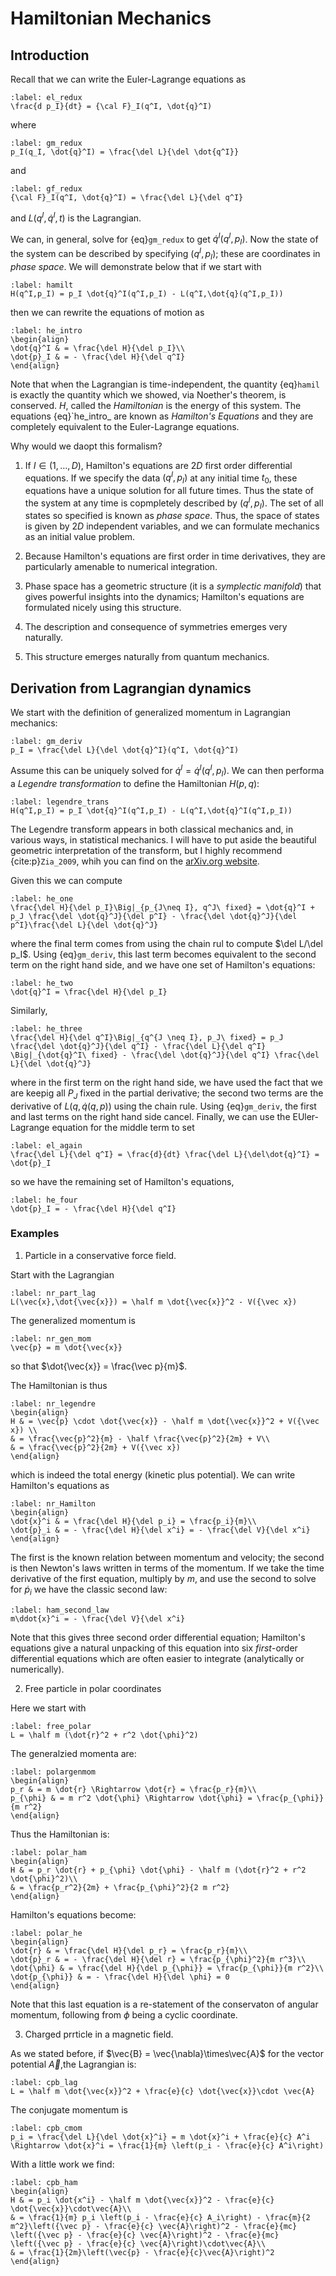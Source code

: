 # Hamiltonian Mechanics

## Introduction

Recall that we can write the Euler-Lagrange equations as

```{math}
:label: el_redux
\frac{d p_I}{dt} = {\cal F}_I(q^I, \dot{q}^I)
```

where

```{math}
:label: gm_redux
p_I(q_I, \dot{q}^I) = \frac{\del L}{\del \dot{q^I}}
```

and

```{math}
:label: gf_redux
{\cal F}_I(q^I, \dot{q}^I) = \frac{\del L}{\del q^I}
```

and $L(q^I, \dot{q}^I,t)$ is the Lagrangian.

We can, in general, solve for {eq}`gm_redux` to get $\dot{q}^I(q^I,p_I)$. Now the state of the system can be described by specifying $(q^I, p_I)$; these are coordinates in *phase space*. We will demonstrate below that if we start with

```{math}
:label: hamilt
H(q^I,p_I) = p_I \dot{q}^I(q^I,p_I) - L(q^I,\dot{q}(q^I,p_I))
```

then we can rewrite the equations of motion as

```{math}
:label: he_intro
\begin{align}
\dot{q}^I & = \frac{\del H}{\del p_I}\\
\dot{p}_I & = - \frac{\del H}{\del q^I}
\end{align}
```

Note that when the Lagrangian is time-independent, the quantity {eq}`hamil` is exactly the quantity which we showed, via Noether's theorem, is conserved. $H$, called the *Hamiltonian* is the energy of this system. The equations {eq}`he_intro_ are known as *Hamilton's Equations* and they are completely equivalent to the Euler-Lagrange equations.

Why would we daopt this formalism?

1. If $I \in (1,\ldots, D)$, Hamilton's equations are $2D$ first order differential equations. If we specify the data $(q^I,p_I)$ at any initial time $t_0$,  these equations have a unique solution for all future times. Thus the state of the system at any time is copmpletely described by $(q^I, p_I)$. The set of all states so specified is known as *phase space*. Thus, the space of states is given by $2D$ independent variables, and we can formulate mechanics as an initial value problem.

2. Because Hamilton's equations are first order in time derivatives, they are particularly amenable to numerical integration.

3. Phase space has a geometric structure (it is a *symplectic manifold*) that gives powerful insights into the dynamics; Hamilton's equations are formulated nicely using this structure.

4. The description and consequence of symmetries emerges very naturally.

5. This structure emerges naturally from quantum mechanics.

## Derivation from Lagrangian dynamics

We start with the definition of generalized momentum in Lagrangian mechanics:

```{math}
:label: gm_deriv
p_I = \frac{\del L}{\del \dot{q}^I}(q^I, \dot{q}^I)
```

Assume this can be uniquely solved for $\dot{q}^I = \dot{q}^I(q^I,p_I)$. We can then performa a *Legendre transformation* to define the Hamiltonian $H(p,q)$:

```{math}
:label: legendre_trans
H(q^I,p_I) = p_I \dot{q}^I(q^I,p_I) - L(q^I,\dot{q}^I(q^I,p_I))
```

The Legendre transform appears in both classical mechanics and, in various ways, in statistical mechanics. I will have to put aside the beautiful geometric interpretation of the transform, but I highly recommend {cite:p}`Zia_2009`, whih you can find on the [arXiv.org website](https://arxiv.org/abs/0806.1147).

Given this we can compute

```{math}
:label: he_one
\frac{\del H}{\del p_I}\Big|_{p_{J\neq I}, q^J\ fixed} = \dot{q}^I + p_J \frac{\del \dot{q}^J}{\del p^I} - \frac{\del \dot{q}^J}{\del p^I}\frac{\del L}{\del \dot{q}^J}
```

where the final term comes from using the chain rul to compute $\del L/\del p_I$. Using {eq}`gm_deriv`, this last term becomes equivalent to the second term on the right hand side, and we have one set of Hamilton's equations:

```{math}
:label: he_two
\dot{q}^I = \frac{\del H}{\del p_I}
```

Similarly,

```{math}
:label: he_three
\frac{\del H}{\del q^I}\Big|_{q^{J \neq I}, p_J\ fixed} = p_J \frac{\del \dot{q}^J}{\del q^I} - \frac{\del L}{\del q^I} \Big|_{\dot{q}^I\ fixed} - \frac{\del \dot{q}^J}{\del q^I} \frac{\del L}{\del \dot{q}^J}
```

where in the first term on the right hand side, we have used the fact that we are keepig all $P_J$ fixed in the partial derivative; the second two terms are the derivative of $L(q,\dot{q}(q,p))$ using the chain rule. Using {eq}`gm_deriv`, the first and last terms on the right hand side cancel. Finally, we can use the EUler-Lagrange equation for the middle term to set 

```{math}
:label: el_again
\frac{\del L}{\del q^I} = \frac{d}{dt} \frac{\del L}{\del\dot{q}^I} = \dot{p}_I
```

so we have the remaining set of Hamilton's equations,

```{math}
:label: he_four
\dot{p}_I = - \frac{\del H}{\del q^I}
```

### Examples

1. Particle in a conservative force field.

Start with the Lagrangian

```{math}
:label: nr_part_lag
L(\vec{x},\dot{\vec{x}}) = \half m \dot{\vec{x}}^2 - V({\vec x})
```

The generalized momentum is

```{math}
:label: nr_gen_mom
\vec{p} = m \dot{\vec{x}}
```

so that $\dot{\vec{x}} = \frac{\vec p}{m}$.

The Hamiltonian is thus

```{math}
:label: nr_legendre
\begin{align}
H & = \vec{p} \cdot \dot{\vec{x}} - \half m \dot{\vec{x}}^2 + V({\vec x}) \\
& = \frac{\vec{p}^2}{m} - \half \frac{\vec{p}^2}{2m} + V\\
& = \frac{\vec{p}^2}{2m} + V({\vec x})
\end{align}
```

which is indeed the total energy (kinetic plus potential). We can write Hamilton's equations as

```{math}
:label: nr_Hamilton
\begin{align}
\dot{x}^i & = \frac{\del H}{\del p_i} = \frac{p_i}{m}\\
\dot{p}_i & = - \frac{\del H}{\del x^i} = - \frac{\del V}{\del x^i}
\end{align}
```

The first is the known relation between momentum and velocity; the second is then Newton's laws written in terms of the momentum. If we take the time derivative of the first equation, multiply by $m$, and use the second to solve for $\dot{p}_i$ we have the classic second law:

```{math}
:label: ham_second_law
m\ddot{x}^i = - \frac{\del V}{\del x^i}
```

Note that this gives three second order differential equation; Hamilton's equations give a natural unpacking of this equation into six *first*-order differential equations which are often easier to integrate (analytically or numerically).

2. Free particle in polar coordinates

Here we start with 

```{math}
:label: free_polar
L = \half m (\dot{r}^2 + r^2 \dot{\phi}^2)
```

The generalzied momenta are:

```{math}
:label: polargenmom
\begin{align} 
p_r & = m \dot{r} \Rightarrow \dot{r} = \frac{p_r}{m}\\
p_{\phi} & = m r^2 \dot{\phi} \Rightarrow \dot{\phi} = \frac{p_{\phi}}{m r^2}
\end{align}
```

Thus the Hamiltonian is:

```{math}
:label: polar_ham
\begin{align}
H & = p_r \dot{r} + p_{\phi} \dot{\phi} - \half m (\dot{r}^2 + r^2 \dot{\phi}^2)\\
& = \frac{p_r^2}{2m} + \frac{p_{\phi}^2}{2 m r^2}
\end{align}
```

Hamilton's equations become:

```{math}
:label: polar_he
\begin{align}
\dot{r} & = \frac{\del H}{\del p_r} = \frac{p_r}{m}\\
\dot{p}_r & = - \frac{\del H}{\del r} = \frac{p_{\phi}^2}{m r^3}\\
\dot{\phi} & = \frac{\del H}{\del p_{\phi}} = \frac{p_{\phi}}{m r^2}\\
\dot{p_{\phi}} & = - \frac{\del H}{\del \phi} = 0
\end{align}
```

Note that this last equation is a re-statement of the conservaton of angular momentum, following from $\phi$ being a cyclic coordinate.

3. Charged prrticle in a magnetic field. 

As we stated before, if $\vec{B} = \vec{\nabla}\times\vec{A}$ for the vector potential $\vec{A}$,the Lagrangian is:

```{math}
:label: cpb_lag
L = \half m \dot{\vec{x}}^2 + \frac{e}{c} \dot{\vec{x}}\cdot \vec{A}
```

The conjugate momentum is

```{math}
:label: cpb_cmom
p_i = \frac{\del L}{\del \dot{x}^i} = m \dot{x}^i + \frac{e}{c} A^i \Rightarrow \dot{x}^i = \frac{1}{m} \left(p_i - \frac{e}{c} A^i\right)
```

With a little work we find:

```{math}
:label: cpb_ham
\begin{align}
H & = p_i \dot{x^i} - \half m \dot{\vec{x}}^2 - \frac{e}{c} \dot{\vec{x}}\cdot\vec{A}\\
& = \frac{1}{m} p_i \left(p_i - \frac{e}{c} A_i\right) - \frac{m}{2 m^2}\left({\vec p} - \frac{e}{c} \vec{A}\right)^2 - \frac{e}{mc} \left({\vec p} - \frac{e}{c} \vec{A}\right)^2 - \frac{e}{mc} \left({\vec p} - \frac{e}{c} \vec{A}\right)\cdot\vec{A}\\
& = \frac{1}{2m}\left(\vec{p} - \frac{e}{c}\vec{A}\right)^2
\end{align}
```
